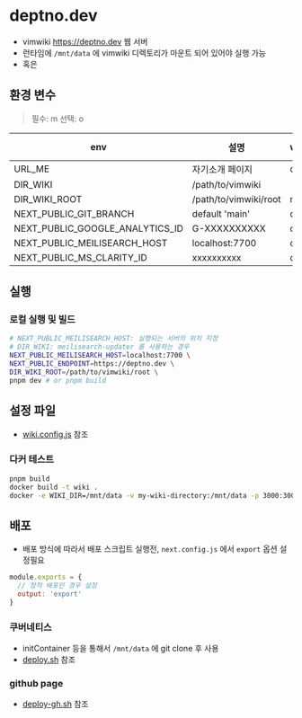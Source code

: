 # deptno.dev
- vimwiki <https://deptno.dev> 웹 서버
- 런타임에 `/mnt/data` 에 vimwiki  디렉토리가 마운트 되어 있어야 실행 가능
- 혹은

## 환경 변수
> 필수: m
> 선택: o

| env                             | 설명                  | wiki | meilisearch-updater |
|---------------------------------|-----------------------|------|---------------------|
| URL_ME                          | 자기소개 페이지       | o    |                     |
| DIR_WIKI                        | /path/to/vimwiki      |      | m                   |
| DIR_WIKI_ROOT                   | /path/to/vimwiki/root | m    |                     |
| NEXT_PUBLIC_GIT_BRANCH          | default 'main'        | o    |                     |
| NEXT_PUBLIC_GOOGLE_ANALYTICS_ID | G-XXXXXXXXXX          | o    |                     |
| NEXT_PUBLIC_MEILISEARCH_HOST    | localhost:7700        | o    | m                   |
| NEXT_PUBLIC_MS_CLARITY_ID       | xxxxxxxxxx            | o    |                     |

## 실행

### 로컬 실행 및 빌드
```sh
# NEXT_PUBLIC_MEILISEARCH_HOST: 실행되는 서버의 위치 지정
# DIR_WIKI: meilisearch-updater 를 사용하는 경우
NEXT_PUBLIC_MEILISEARCH_HOST=localhost:7700 \
NEXT_PUBLIC_ENDPOINT=https://deptno.dev \
DIR_WIKI_ROOT=/path/to/vimwiki/root \
pnpm dev # or pnpm build
```

## 설정 파일
- [wiki.config.js](wiki.config.js) 참조

### 다커 테스트
```sh
pnpm build
docker build -t wiki .
docker -e WIKI_DIR=/mnt/data -v my-wiki-directory:/mnt/data -p 3000:3000 wiki
```

## 배포
- 배포 방식에 따라서 배포 스크립트 실행전, `next.config.js` 에서 `export` 옵션 설정필요
```js
module.exports = {
  // 정적 배포인 경우 설정
  output: 'export'
}
```

### 쿠버네티스
- initContainer 등을 통해서 `/mnt/data` 에 git clone 후 사용
- [deploy.sh](deploy.sh) 참조

### github page
- [deploy-gh.sh](deploy-gh.sh) 참조
